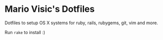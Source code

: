 # Mario Visic's Dotfiles
Dotfiles to setup OS X systems for ruby, rails, rubygems, git, vim and more.

Run `rake` to install :)